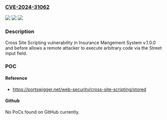 ### [CVE-2024-31062](https://cve.mitre.org/cgi-bin/cvename.cgi?name=CVE-2024-31062)
![](https://img.shields.io/static/v1?label=Product&message=n%2Fa&color=blue)
![](https://img.shields.io/static/v1?label=Version&message=n%2Fa&color=blue)
![](https://img.shields.io/static/v1?label=Vulnerability&message=n%2Fa&color=brighgreen)

### Description

Cross Site Scripting vulnerability in Insurance Mangement System v.1.0.0 and before allows a remote attacker to execute arbitrary code via the Street input field.

### POC

#### Reference
- https://portswigger.net/web-security/cross-site-scripting/stored

#### Github
No PoCs found on GitHub currently.

